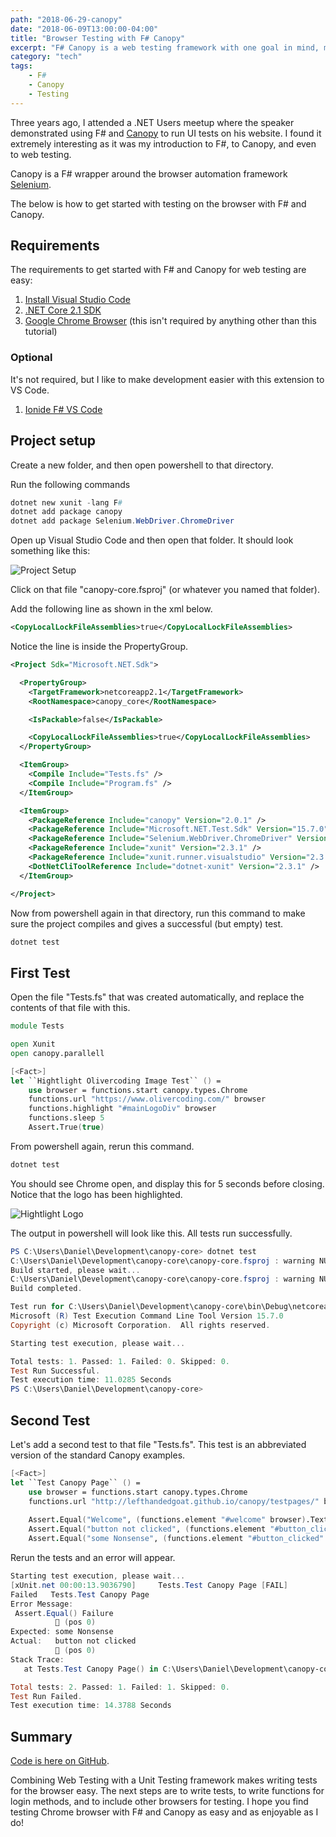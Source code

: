 ```yaml
---
path: "2018-06-29-canopy"
date: "2018-06-09T13:00:00-04:00"
title: "Browser Testing with F# Canopy"
excerpt: "F# Canopy is a web testing framework with one goal in mind, make UI testing simple"
category: "tech"
tags:
    - F#
    - Canopy
    - Testing
---
```


Three years ago, I attended a .NET Users meetup where the speaker demonstrated using F# and [Canopy][0] to run UI tests on his website. I found it extremely interesting as it was my introduction to F#, to Canopy, and even to web testing.

Canopy is a F# wrapper around the browser automation framework [Selenium][2].

The below is how to get started with testing on the browser with F# and Canopy.

## Requirements

The requirements to get started with F# and Canopy for web testing are easy:

1. [Install Visual Studio Code][1]
2. [.NET Core 2.1 SDK][3]
3. [Google Chrome Browser][5] (this isn't required by anything other than this tutorial)

### Optional

It's not required, but I like to make development easier with this extension to VS Code.

1. [Ionide F# VS Code][4]

## Project setup

Create a new folder, and then open powershell to that directory.

Run the following commands

```powershell
dotnet new xunit -lang F#
dotnet add package canopy
dotnet add package Selenium.WebDriver.ChromeDriver
```

Open up Visual Studio Code and then open that folder. It should look something like this:

![Project Setup](base_project.png)

Click on that file "canopy-core.fsproj" (or whatever you named that folder).

Add the following line as shown in the xml below.
```xml
<CopyLocalLockFileAssemblies>true</CopyLocalLockFileAssemblies>
```

Notice the line is inside the PropertyGroup.

```xml
<Project Sdk="Microsoft.NET.Sdk">

  <PropertyGroup>
    <TargetFramework>netcoreapp2.1</TargetFramework>
    <RootNamespace>canopy_core</RootNamespace>

    <IsPackable>false</IsPackable>

    <CopyLocalLockFileAssemblies>true</CopyLocalLockFileAssemblies>
  </PropertyGroup>

  <ItemGroup>
    <Compile Include="Tests.fs" />
    <Compile Include="Program.fs" />
  </ItemGroup>

  <ItemGroup>
    <PackageReference Include="canopy" Version="2.0.1" />
    <PackageReference Include="Microsoft.NET.Test.Sdk" Version="15.7.0" />
    <PackageReference Include="Selenium.WebDriver.ChromeDriver" Version="2.40.0" />
    <PackageReference Include="xunit" Version="2.3.1" />
    <PackageReference Include="xunit.runner.visualstudio" Version="2.3.1" />
    <DotNetCliToolReference Include="dotnet-xunit" Version="2.3.1" />
  </ItemGroup>

</Project>
```

Now from powershell again in that directory, run this command to make sure the project compiles and gives a successful (but empty) test.

```powershell
dotnet test
```

## First Test

Open the file "Tests.fs" that was created automatically, and replace the contents of that file with this.

```fsharp
module Tests

open Xunit
open canopy.parallell

[<Fact>]
let ``Hightlight Olivercoding Image Test`` () =
    use browser = functions.start canopy.types.Chrome
    functions.url "https://www.olivercoding.com/" browser
    functions.highlight "#mainLogoDiv" browser
    functions.sleep 5
    Assert.True(true)
```

From powershell again, rerun this command.

```powershell
dotnet test
```

You should see Chrome open, and display this for 5 seconds before closing. Notice that the logo has been highlighted.

![Hightlight Logo](highlight_logo.png)

The output in powershell will look like this. All tests run successfully.

```powershell
PS C:\Users\Daniel\Development\canopy-core> dotnet test
C:\Users\Daniel\Development\canopy-core\canopy-core.fsproj : warning NU1701: Package 'canopy 2.0.1' was restored using '.NETFramework,Version=v4.6.1' instead of the project target framework '.NETCoreApp,Version=v2.1'. This package may not be fully compatible with your project.
Build started, please wait...
C:\Users\Daniel\Development\canopy-core\canopy-core.fsproj : warning NU1701: Package 'canopy 2.0.1' was restored using '.NETFramework,Version=v4.6.1' instead of the project target framework '.NETCoreApp,Version=v2.1'. This package may not be fully compatible with your project.
Build completed.

Test run for C:\Users\Daniel\Development\canopy-core\bin\Debug\netcoreapp2.1\canopy-core.dll(.NETCoreApp,Version=v2.1)
Microsoft (R) Test Execution Command Line Tool Version 15.7.0
Copyright (c) Microsoft Corporation.  All rights reserved.

Starting test execution, please wait...

Total tests: 1. Passed: 1. Failed: 0. Skipped: 0.
Test Run Successful.
Test execution time: 11.0285 Seconds
PS C:\Users\Daniel\Development\canopy-core>
```


## Second Test

Let's add a second test to that file "Tests.fs". This test is an abbreviated version of the standard Canopy examples.

```fsharp
[<Fact>]
let ``Test Canopy Page`` () =
    use browser = functions.start canopy.types.Chrome
    functions.url "http://lefthandedgoat.github.io/canopy/testpages/" browser
    
    Assert.Equal("Welcome", (functions.element "#welcome" browser).Text)
    Assert.Equal("button not clicked", (functions.element "#button_clicked" browser).Text)
    Assert.Equal("some Nonsense", (functions.element "#button_clicked" browser).Text)
```

Rerun the tests and an error will appear.

```powershell
Starting test execution, please wait...
[xUnit.net 00:00:13.9036790]     Tests.Test Canopy Page [FAIL]
Failed   Tests.Test Canopy Page
Error Message:
 Assert.Equal() Failure
           (pos 0)
Expected: some Nonsense
Actual:   button not clicked
           (pos 0)
Stack Trace:
   at Tests.Test Canopy Page() in C:\Users\Daniel\Development\canopy-core\Tests.fs:line 21

Total tests: 2. Passed: 1. Failed: 1. Skipped: 0.
Test Run Failed.
Test execution time: 14.3788 Seconds
```

## Summary

[Code is here on GitHub][6].

Combining Web Testing with a Unit Testing framework makes writing tests for the browser easy. The next steps are to write tests, to write functions for login methods, and to include other browsers for testing.  I hope you find testing Chrome browser with F# and Canopy as easy and as enjoyable as I do!

[0]: http://lefthandedgoat.github.io/canopy/
[1]: https://code.visualstudio.com/
[2]: https://www.seleniumhq.org/
[3]: https://www.microsoft.com/net/download/windows
[4]: https://marketplace.visualstudio.com/items?itemName=Ionide.Ionide-fsharp
[5]: https://www.google.com/chrome/
[6]: https://github.com/DanielOliver/CanopyExample
